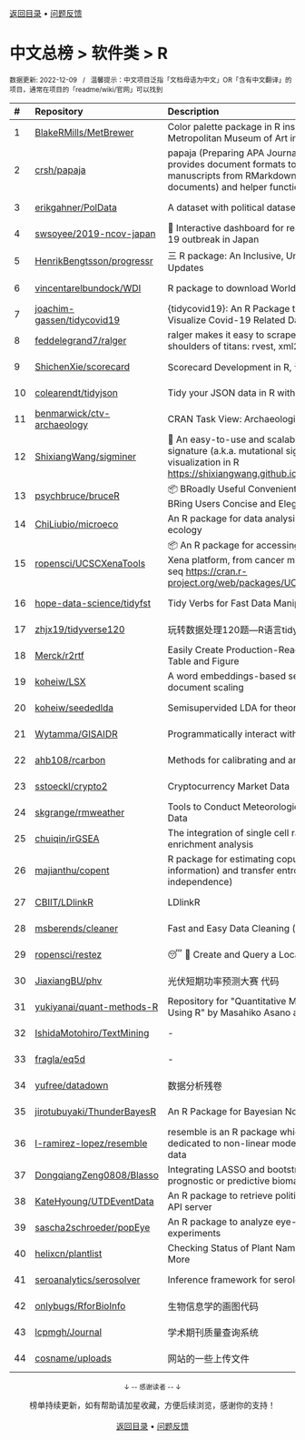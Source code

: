 <a href="https://github.com/GrowingGit/GitHub-Chinese-Top-Charts#github中文排行榜">返回目录</a> • <a href="/content/docs/feedback.md">问题反馈</a>

# 中文总榜 > 软件类 > R
<sub>数据更新: 2022-12-09&nbsp;&nbsp;&nbsp;/&nbsp;&nbsp;&nbsp;温馨提示：中文项目泛指「文档母语为中文」OR「含有中文翻译」的项目，通常在项目的「readme/wiki/官网」可以找到</sub>

|#|Repository|Description|Stars|Updated|
|:-|:-|:-|:-|:-|
|1|[BlakeRMills/MetBrewer](https://github.com/BlakeRMills/MetBrewer)|Color palette package in R inspired by works at the Metropolitan Museum of Art in New York|713|2022-07-28|
|2|[crsh/papaja](https://github.com/crsh/papaja)|papaja (Preparing APA Journal Articles) is an R package that provides document formats to produce complete APA manuscripts from RMarkdown-files (PDF and Word documents) and helper functions that facil ...|539|2022-07-11|
|3|[erikgahner/PolData](https://github.com/erikgahner/PolData)|A dataset with political datasets|387|2022-08-05|
|4|[swsoyee/2019-ncov-japan](https://github.com/swsoyee/2019-ncov-japan)|🦠 Interactive dashboard for real-time recording of COVID-19 outbreak in Japan|378|2022-08-06|
|5|[HenrikBengtsson/progressr](https://github.com/HenrikBengtsson/progressr)|三 R package: An Inclusive, Unifying API for Progress Updates|237|2022-06-19|
|6|[vincentarelbundock/WDI](https://github.com/vincentarelbundock/WDI)|R package to download World Bank data|166|2022-07-26|
|7|[joachim-gassen/tidycovid19](https://github.com/joachim-gassen/tidycovid19)|{tidycovid19}: An R Package to Download, Tidy and Visualize Covid-19 Related Data|142|2022-08-06|
|8|[feddelegrand7/ralger](https://github.com/feddelegrand7/ralger)|ralger makes it easy to scrape a website. Built on the shoulders of titans: rvest, xml2. |140|2022-06-18|
|9|[ShichenXie/scorecard](https://github.com/ShichenXie/scorecard)|Scorecard Development in R, 评分卡|139|2022-07-30|
|10|[colearendt/tidyjson](https://github.com/colearendt/tidyjson)|Tidy your JSON data in R with tidyjson|136|2022-07-13|
|11|[benmarwick/ctv-archaeology](https://github.com/benmarwick/ctv-archaeology)|CRAN Task View: Archaeological Science|117|2022-07-28|
|12|[ShixiangWang/sigminer](https://github.com/ShixiangWang/sigminer)|🌲 An easy-to-use and scalable toolkit for genomic alteration signature (a.k.a. mutational signature) analysis and visualization in R https://shixiangwang.github.io/sigminer/reference/index.html|102|2022-08-02|
|13|[psychbruce/bruceR](https://github.com/psychbruce/bruceR)|📦 BRoadly Useful Convenient and Efficient R functions that BRing Users Concise and Elegant R data analyses.|100|2022-06-27|
|14|[ChiLiubio/microeco](https://github.com/ChiLiubio/microeco)|An R package for data analysis in microbial community ecology|86|2022-08-04|
|15|[ropensci/UCSCXenaTools](https://github.com/ropensci/UCSCXenaTools)|:package: An R package for accessing genomics data from UCSC Xena platform, from cancer multi-omics to single-cell RNA-seq https://cran.r-project.org/web/packages/UCSCXenaTools/|73|2022-06-20|
|16|[hope-data-science/tidyfst](https://github.com/hope-data-science/tidyfst)|Tidy Verbs for Fast Data Manipulation|70|2022-08-01|
|17|[zhjx19/tidyverse120](https://github.com/zhjx19/tidyverse120)|玩转数据处理120题—R语言tidyverse版本|52|2022-07-22|
|18|[Merck/r2rtf](https://github.com/Merck/r2rtf)|Easily Create Production-Ready Rich Text Format (RTF) Table and Figure|46|2022-07-08|
|19|[koheiw/LSX](https://github.com/koheiw/LSX)|A word embeddings-based semi-supervised model for document scaling|43|2022-07-27|
|20|[koheiw/seededlda](https://github.com/koheiw/seededlda)|Semisupervided LDA for theory-driven text analysis|41|2022-07-27|
|21|[Wytamma/GISAIDR](https://github.com/Wytamma/GISAIDR)|Programmatically interact with the GISAID database.|34|2022-07-30|
|22|[ahb108/rcarbon](https://github.com/ahb108/rcarbon)|Methods for calibrating and analysing radiocarbon dates|32|2022-07-21|
|23|[sstoeckl/crypto2](https://github.com/sstoeckl/crypto2)|Cryptocurrency Market Data|31|2022-07-18|
|24|[skgrange/rmweather](https://github.com/skgrange/rmweather)|Tools to Conduct Meteorological Normalisation on Air Quality Data|31|2022-07-26|
|25|[chuiqin/irGSEA](https://github.com/chuiqin/irGSEA)|The integration of single cell rank-based gene set enrichment analysis|25|2022-07-26|
|26|[majianthu/copent](https://github.com/majianthu/copent)|R package for estimating copula entropy (mutual information) and transfer entropy (conditional independence)|24|2022-07-08|
|27|[CBIIT/LDlinkR](https://github.com/CBIIT/LDlinkR)|LDlinkR|24|2022-08-01|
|28|[msberends/cleaner](https://github.com/msberends/cleaner)|Fast and Easy Data Cleaning (in R)|23|2022-06-24|
|29|[ropensci/restez](https://github.com/ropensci/restez)|:sleeping: :open_file_folder: Create and Query a Local Copy of GenBank in R|23|2022-07-29|
|30|[JiaxiangBU/phv](https://github.com/JiaxiangBU/phv)|光伏短期功率预测大赛 代码|22|2022-07-02|
|31|[yukiyanai/quant-methods-R](https://github.com/yukiyanai/quant-methods-R)|Repository for "Quantitative Methods in Political Science Using R" by Masahiko Asano and Yuki Yanai|17|2022-08-01|
|32|[IshidaMotohiro/TextMining](https://github.com/IshidaMotohiro/TextMining)|-|16|2022-08-06|
|33|[fragla/eq5d](https://github.com/fragla/eq5d)|-|14|2022-08-03|
|34|[yufree/datadown](https://github.com/yufree/datadown)|数据分析残卷|13|2022-08-01|
|35|[jirotubuyaki/ThunderBayesR](https://github.com/jirotubuyaki/ThunderBayesR)|An R Package for Bayesian Nonparametric  Clustering|13|2022-06-30|
|36|[l-ramirez-lopez/resemble](https://github.com/l-ramirez-lopez/resemble)|resemble is an R package which implements functions dedicated to non-linear modelling of complex spectroscopy data|12|2022-07-28|
|37|[DongqiangZeng0808/Blasso](https://github.com/DongqiangZeng0808/Blasso)|Integrating LASSO and bootstrapping algorithm to find best prognostic or predictive biomarkers|11|2022-07-14|
|38|[KateHyoung/UTDEventData](https://github.com/KateHyoung/UTDEventData)|An R package to retrieve  political event data from the UTD API server|11|2022-07-12|
|39|[sascha2schroeder/popEye](https://github.com/sascha2schroeder/popEye)|An R package to analyze eye-tracking data from reading experiments|10|2022-08-01|
|40|[helixcn/plantlist](https://github.com/helixcn/plantlist)|Checking Status of Plant Names based on The Plantlist and More|9|2022-08-02|
|41|[seroanalytics/serosolver](https://github.com/seroanalytics/serosolver)|Inference framework for serological data|8|2022-07-13|
|42|[onlybugs/RforBioInfo](https://github.com/onlybugs/RforBioInfo)|生物信息学的画图代码|5|2022-07-13|
|43|[lcpmgh/Journal](https://github.com/lcpmgh/Journal)|学术期刊质量查询系统|5|2022-07-17|
|44|[cosname/uploads](https://github.com/cosname/uploads)|网站的一些上传文件|3|2022-07-26|

<div align="center">
    <p><sub>↓ -- 感谢读者 -- ↓</sub></p>
    榜单持续更新，如有帮助请加星收藏，方便后续浏览，感谢你的支持！
</div>

<br/>

<div align="center"><a href="https://github.com/GrowingGit/GitHub-Chinese-Top-Charts#github中文排行榜">返回目录</a> • <a href="/content/docs/feedback.md">问题反馈</a></div>

